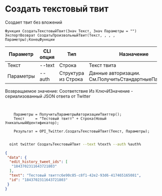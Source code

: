 ﻿---
sidebar_position: 2
---

# Создать текстовый твит
 Создает твит без вложений



`Функция СоздатьТекстовыйТвит(Знач Текст, Знач Параметры = "") ЭкспортВозврат СоздатьПроизвольныйТвит(Текст, , , , Параметры);КонецФункции`

  | Параметр | CLI опция | Тип | Назначение |
  |-|-|-|-|
  | Текст | --text | Строка | Текст твита |
  | Параметры | --auth | Структура из Строка | Данные авторизации. См.ПолучитьСтандартныеПараметры |

  
  Возвращаемое значение:   Соответствие Из КлючИЗначение - сериализованный JSON ответа от Twitter

<br/>




```bsl title="Пример кода"
    Параметры = ПолучитьПараметрыАвторизацииТвиттер();
    Текст     = "Тестовый твитт" + Строка(Новый УникальныйИдентификатор);

    Результат = OPI_Twitter.СоздатьТекстовыйТвит(Текст, Параметры);
```



```sh title="Пример команды CLI"
    
  oint twitter СоздатьТекстовыйТвит --text %text% --auth %auth%

```

```json title="Результат"
{
 "data": {
  "edit_history_tweet_ids": [
   "1843702311643721803"
  ],
  "text": "Тестовый твиттc6e90c85-c8f1-42e2-93d6-417465165081",
  "id": "1843702311643721803"
 }
}
```
